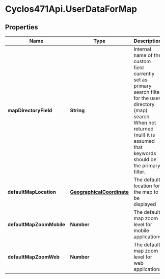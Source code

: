 # Cyclos471Api.UserDataForMap

## Properties
Name | Type | Description | Notes
------------ | ------------- | ------------- | -------------
**mapDirectoryField** | **String** | Internal name of the custom field currently set as primary search filter for the user directory (map) search. When not returned (null) it is assumed that keywords should be the primary filter.  | [optional] 
**defaultMapLocation** | [**GeographicalCoordinate**](GeographicalCoordinate.md) | The default location for the map to be displayed | [optional] 
**defaultMapZoomMobile** | **Number** | The default map zoom level for mobile applications | [optional] 
**defaultMapZoomWeb** | **Number** | The default map zoom level for web applications | [optional] 


